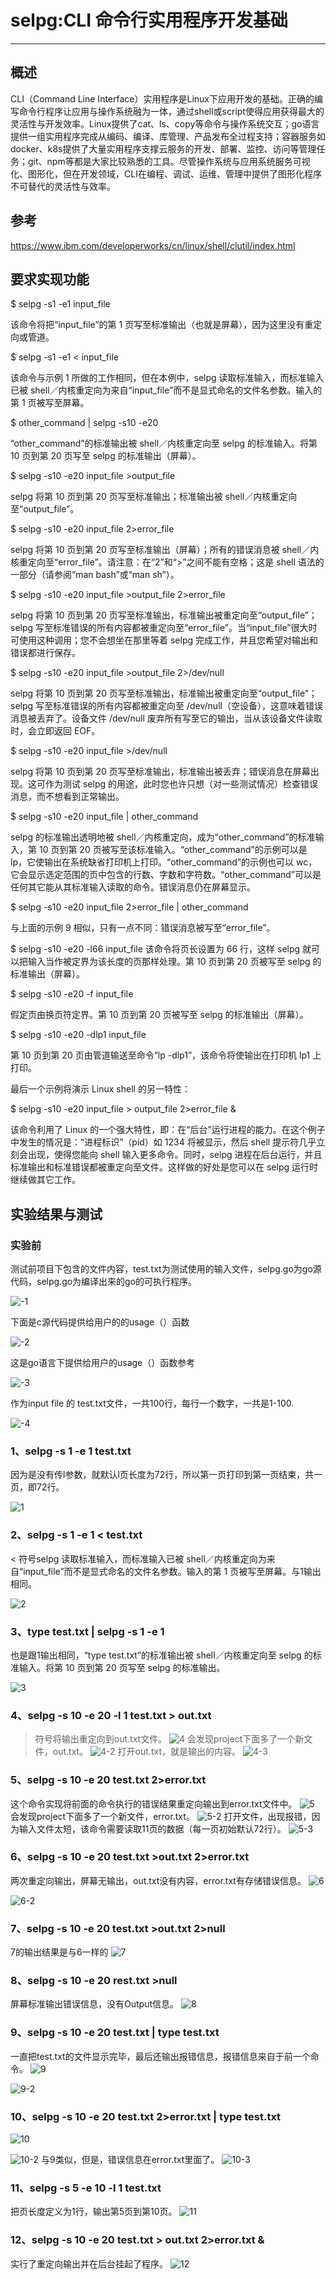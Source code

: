 # selpg:CLI 命令行实用程序开发基础
------
## 概述
CLI（Command Line Interface）实用程序是Linux下应用开发的基础。正确的编写命令行程序让应用与操作系统融为一体，通过shell或script使得应用获得最大的灵活性与开发效率。Linux提供了cat、ls、copy等命令与操作系统交互；go语言提供一组实用程序完成从编码、编译、库管理、产品发布全过程支持；容器服务如docker、k8s提供了大量实用程序支撑云服务的开发、部署、监控、访问等管理任务；git、npm等都是大家比较熟悉的工具。尽管操作系统与应用系统服务可视化、图形化，但在开发领域，CLI在编程、调试、运维、管理中提供了图形化程序不可替代的灵活性与效率。

## 参考
https://www.ibm.com/developerworks/cn/linux/shell/clutil/index.html

## 要求实现功能
$ selpg -s1 -e1 input_file

该命令将把“input_file”的第 1 页写至标准输出（也就是屏幕），因为这里没有重定向或管道。

$ selpg -s1 -e1 < input_file

该命令与示例 1 所做的工作相同，但在本例中，selpg 读取标准输入，而标准输入已被 shell／内核重定向为来自“input_file”而不是显式命名的文件名参数。输入的第 1 页被写至屏幕。

$ other_command | selpg -s10 -e20

“other_command”的标准输出被 shell／内核重定向至 selpg 的标准输入。将第 10 页到第 20 页写至 selpg 的标准输出（屏幕）。

$ selpg -s10 -e20 input_file >output_file

selpg 将第 10 页到第 20 页写至标准输出；标准输出被 shell／内核重定向至“output_file”。

$ selpg -s10 -e20 input_file 2>error_file

selpg 将第 10 页到第 20 页写至标准输出（屏幕）；所有的错误消息被 shell／内核重定向至“error_file”。请注意：在“2”和“>”之间不能有空格；这是 shell 语法的一部分（请参阅“man bash”或“man sh”）。

$ selpg -s10 -e20 input_file >output_file 2>error_file

selpg 将第 10 页到第 20 页写至标准输出，标准输出被重定向至“output_file”；selpg 写至标准错误的所有内容都被重定向至“error_file”。当“input_file”很大时可使用这种调用；您不会想坐在那里等着 selpg 完成工作，并且您希望对输出和错误都进行保存。

$ selpg -s10 -e20 input_file >output_file 2>/dev/null

selpg 将第 10 页到第 20 页写至标准输出，标准输出被重定向至“output_file”；selpg 写至标准错误的所有内容都被重定向至 /dev/null（空设备），这意味着错误消息被丢弃了。设备文件 /dev/null 废弃所有写至它的输出，当从该设备文件读取时，会立即返回 EOF。

$ selpg -s10 -e20 input_file >/dev/null

selpg 将第 10 页到第 20 页写至标准输出，标准输出被丢弃；错误消息在屏幕出现。这可作为测试 selpg 的用途，此时您也许只想（对一些测试情况）检查错误消息，而不想看到正常输出。

$ selpg -s10 -e20 input_file | other_command

selpg 的标准输出透明地被 shell／内核重定向，成为“other_command”的标准输入，第 10 页到第 20 页被写至该标准输入。“other_command”的示例可以是 lp，它使输出在系统缺省打印机上打印。“other_command”的示例也可以 wc，它会显示选定范围的页中包含的行数、字数和字符数。“other_command”可以是任何其它能从其标准输入读取的命令。错误消息仍在屏幕显示。

$ selpg -s10 -e20 input_file 2>error_file | other_command

与上面的示例 9 相似，只有一点不同：错误消息被写至“error_file”。

$ selpg -s10 -e20 -l66 input_file
该命令将页长设置为 66 行，这样 selpg 就可以把输入当作被定界为该长度的页那样处理。第 10 页到第 20 页被写至 selpg 的标准输出（屏幕）。

$ selpg -s10 -e20 -f input_file

假定页由换页符定界。第 10 页到第 20 页被写至 selpg 的标准输出（屏幕）。

$ selpg -s10 -e20 -dlp1 input_file

第 10 页到第 20 页由管道输送至命令“lp -dlp1”，该命令将使输出在打印机 lp1 上打印。

最后一个示例将演示 Linux shell 的另一特性：

$ selpg -s10 -e20 input_file > output_file 2>error_file &

该命令利用了 Linux 的一个强大特性，即：在“后台”运行进程的能力。在这个例子中发生的情况是：“进程标识”（pid）如 1234 将被显示，然后 shell 提示符几乎立刻会出现，使得您能向 shell 输入更多命令。同时，selpg 进程在后台运行，并且标准输出和标准错误都被重定向至文件。这样做的好处是您可以在 selpg 运行时继续做其它工作。

## 实验结果与测试
### 实验前
测试前项目下包含的文件内容，test.txt为测试使用的输入文件，selpg.go为go源代码，selpg.go为编译出来的go的可执行程序。

![-1](https://github.com/imhejiamin/selpg/blob/master/my_images/-1.png)

下面是c源代码提供给用户的的usage（）函数

![-2](https://github.com/imhejiamin/selpg/blob/master/my_images/-2.png)

这是go语言下提供给用户的usage（）函数参考

![-3](https://github.com/imhejiamin/selpg/blob/master/my_images/-3.png)

作为input file 的 test.txt文件，一共100行，每行一个数字，一共是1-100.

![-4](https://github.com/imhejiamin/selpg/blob/master/my_images/-4.png)

### 1、selpg -s 1 -e 1 test.txt
因为是没有传l参数，就默认l页长度为72行，所以第一页打印到第一页结束，共一页，即72行。

![1](https://github.com/imhejiamin/selpg/blob/master/my_images/1.png)

### 2、selpg -s 1 -e 1 < test.txt
< 符号selpg 读取标准输入，而标准输入已被 shell／内核重定向为来自“input_file”而不是显式命名的文件名参数。输入的第 1 页被写至屏幕。与1输出相同。

![2](https://github.com/imhejiamin/selpg/blob/master/my_images/2.png)

### 3、type test.txt | selpg -s 1 -e 1
也是跟1输出相同，“type test.txt”的标准输出被 shell／内核重定向至 selpg 的标准输入。将第 10 页到第 20 页写至 selpg 的标准输出。

![3](https://github.com/imhejiamin/selpg/blob/master/my_images/3.png)

### 4、selpg -s 10 -e 20 -l 1 test.txt > out.txt
> 符号将输出重定向到out.txt文件。
![4](https://github.com/imhejiamin/selpg/blob/master/my_images/4.png)
会发现project下面多了一个新文件，out.txt。
![4-2](https://github.com/imhejiamin/selpg/blob/master/my_images/4-2.png)
打开out.txt，就是输出的内容。
![4-3](https://github.com/imhejiamin/selpg/blob/master/my_images/4-3.png)

### 5、selpg -s 10 -e 20 test.txt 2>error.txt
这个命令实现将前面的命令执行的错误结果重定向输出到error.txt文件中。
![5](https://github.com/imhejiamin/selpg/blob/master/my_images/5.png)
会发现project下面多了一个新文件，error.txt。
![5-2](https://github.com/imhejiamin/selpg/blob/master/my_images/5-2.png)
打开文件，出现报错，因为输入文件太短，该命令需要读取11页的数据（每一页初始默认72行）。
![5-3](https://github.com/imhejiamin/selpg/blob/master/my_images/5-3.png)

### 6、selpg -s 10 -e 20 test.txt >out.txt 2>error.txt
两次重定向输出，屏幕无输出，out.txt没有内容，error.txt有存储错误信息。
![6](https://github.com/imhejiamin/selpg/blob/master/my_images/66.png)

![6-2](https://github.com/imhejiamin/selpg/blob/master/my_images/6-2.png)

### 7、selpg -s 10 -e 20 test.txt >out.txt 2>null
7的输出结果是与6一样的
![7](https://github.com/imhejiamin/selpg/blob/master/my_images/7.png)

### 8、selpg -s 10 -e 20 rest.txt >null
屏幕标准输出错误信息，没有Output信息。
![8](https://github.com/imhejiamin/selpg/blob/master/my_images/8.png)

### 9、selpg -s 10 -e 20 test.txt | type test.txt
一直把test.txt的文件显示完毕，最后还输出报错信息，报错信息来自于前一个命令。
![9](https://github.com/imhejiamin/selpg/blob/master/my_images/9.png)

![9-2](https://github.com/imhejiamin/selpg/blob/master/my_images/9-2.png)

### 10、selpg -s 10 -e 20 test.txt 2>error.txt | type test.txt

![10](https://github.com/imhejiamin/selpg/blob/master/my_images/10.png)

![10-2](https://github.com/imhejiamin/selpg/blob/master/my_images/10-2.png)
与9类似，但是，错误信息在error.txt里面了。
![10-3](https://github.com/imhejiamin/selpg/blob/master/my_images/10-3.png)

### 11、selpg -s 5 -e 10 -l 1 test.txt
把页长度定义为1行，输出第5页到第10页。
![11](https://github.com/imhejiamin/selpg/blob/master/my_images/11.png)

### 12、selpg -s 10 -e 20 test.txt > out.txt 2>error.txt &
实行了重定向输出并在后台挂起了程序。
![12](https://github.com/imhejiamin/selpg/blob/master/my_images/12.png)
